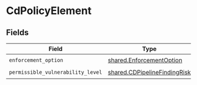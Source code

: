 # CdPolicyElement


## Fields

| Field                                                                        | Type                                                                         | Required                                                                     | Description                                                                  |
| ---------------------------------------------------------------------------- | ---------------------------------------------------------------------------- | ---------------------------------------------------------------------------- | ---------------------------------------------------------------------------- |
| `enforcement_option`                                                         | [shared.EnforcementOption](../../models/shared/enforcementoption.md)         | :heavy_check_mark:                                                           | N/A                                                                          |
| `permissible_vulnerability_level`                                            | [shared.CDPipelineFindingRisk](../../models/shared/cdpipelinefindingrisk.md) | :heavy_check_mark:                                                           | N/A                                                                          |
